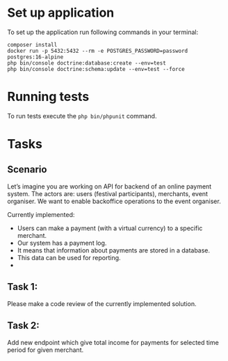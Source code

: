 # Set up application
To set up the application run following commands in your terminal:
```shell
composer install
docker run -p 5432:5432 --rm -e POSTGRES_PASSWORD=password postgres:16-alpine
php bin/console doctrine:database:create --env=test
php bin/console doctrine:schema:update --env=test --force
```

# Running tests
To run tests execute the `php bin/phpunit` command.

# Tasks
## Scenario
Let’s imagine you are working on API for backend of an online payment system.
The actors are: users (festival participants), merchants, event organiser.
We want to enable backoffice operations to the event organiser.

Currently implemented:
- Users can make a payment (with a virtual currency) to a specific merchant.
- Our system has a payment log.
- It means that information about payments are stored in a database.
- This data can be used for reporting.
- 
## Task 1:
Please make a code review of the currently implemented solution.
## Task 2:
Add new endpoint which give total income for payments for selected time period for given merchant.
